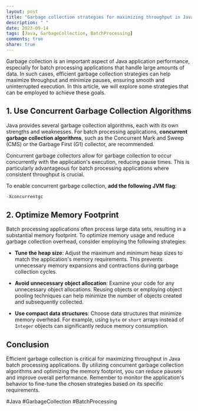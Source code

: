 ```yaml
---
layout: post
title: "Garbage collection strategies for maximizing throughput in Java batch processing applications"
description: " "
date: 2023-09-14
tags: [Java, GarbageCollection, BatchProcessing]
comments: true
share: true
---
```


Garbage collection is an important aspect of Java application performance, especially for batch processing applications that handle large amounts of data. In such cases, efficient garbage collection strategies can help maximize throughput and minimize pauses, ensuring smooth and uninterrupted execution. In this article, we will explore some strategies that can be employed to achieve these goals.

## 1. Use Concurrent Garbage Collection Algorithms

Java provides several garbage collection algorithms, each with its own strengths and weaknesses. For batch processing applications, **concurrent garbage collection algorithms**, such as the Concurrent Mark and Sweep (CMS) or the Garbage First (G1) collector, are recommended.

Concurrent garbage collectors allow for garbage collection to occur concurrently with the application's execution, reducing pause times. This is particularly advantageous for batch processing applications where consistent throughput is crucial.

To enable concurrent garbage collection, **add the following JVM flag**:

```java
-Xconcurrentgc
```

## 2. Optimize Memory Footprint

Batch processing applications often process large data sets, resulting in a substantial memory footprint. To optimize memory usage and reduce garbage collection overhead, consider employing the following strategies:

- **Tune the heap size**: Adjust the maximum and minimum heap sizes to match the application's memory requirements. This prevents unnecessary memory expansions and contractions during garbage collection cycles.

- **Avoid unnecessary object allocation**: Examine your code for any unnecessary object allocations. Reusing objects or employing object pooling techniques can help minimize the number of objects created and subsequently collected.

- **Use compact data structures**: Choose data structures that minimize memory overhead. For example, using `byte` or `short` arrays instead of `Integer` objects can significantly reduce memory consumption.

## Conclusion

Efficient garbage collection is critical for maximizing throughput in Java batch processing applications. By utilizing concurrent garbage collection algorithms and optimizing the memory footprint, you can reduce pauses and improve overall performance. Remember to monitor the application's behavior to fine-tune the chosen strategies based on its specific requirements.

#Java #GarbageCollection #BatchProcessing